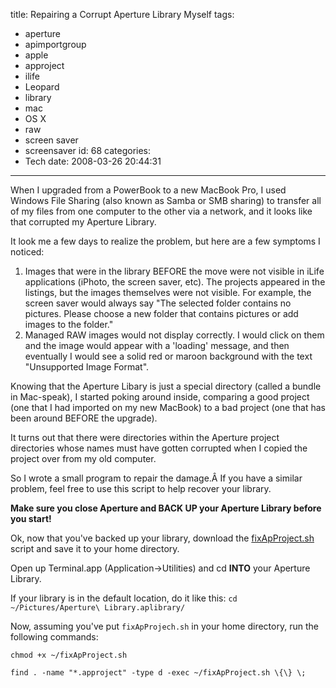 title: Repairing a Corrupt Aperture Library Myself
tags:
  - aperture
  - apimportgroup
  - apple
  - approject
  - ilife
  - Leopard
  - library
  - mac
  - OS X
  - raw
  - screen saver
  - screensaver
id: 68
categories:
  - Tech
date: 2008-03-26 20:44:31
---

When I upgraded from a PowerBook to a new MacBook Pro, I used Windows File Sharing (also known as Samba or SMB sharing) to transfer all of my files from one computer to the other via a network, and it looks like that corrupted my Aperture Library.

It look me a few days to realize the problem, but here are a few symptoms I noticed:

1.  Images that were in the library BEFORE the move were not visible in iLife applications (iPhoto, the screen saver, etc). The projects appeared in the listings, but the images themselves were not visible. For example, the screen saver would always say "The selected folder contains no pictures. Please choose a new folder that contains pictures or add images to the folder."
2.  Managed RAW images would not display correctly. I would click on them and the image would appear with a 'loading' message, and then eventually I would see a solid red or maroon background with the text "Unsupported Image Format".

Knowing that the Aperture Libary is just a special directory (called a bundle in Mac-speak), I started poking around inside, comparing a good project (one that I had imported on my new MacBook) to a bad project (one that has been around BEFORE the upgrade).

It turns out that there were directories within the Aperture project directories whose names must have gotten corrupted when I copied the project over from my old computer.

So I wrote a small program to repair the damage.Â If you have a similar problem, feel free to use this script to help recover your library.

**Make sure you close Aperture and BACK UP your Aperture Library before you start!**

Ok, now that you've backed up your library, download the [fixApProject.sh](http://www.offthehill.org/wp-content/uploads/2008/03/fixapproject.sh "fixApProject.sh") script and save it to your home directory.

Open up Terminal.app (Application-&gt;Utilities) and cd **INTO** your Aperture Library.

If your library is in the default location, do it like this:
`cd ~/Pictures/Aperture\ Library.aplibrary/`

Now, assuming you've put `fixApProjech.sh` in your home directory, run the following commands:

`chmod +x ~/fixApProject.sh`

`find . -name "*.approject" -type d -exec ~/fixApProject.sh \{\} \;`
